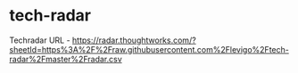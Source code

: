# tech-radar

Techradar URL - https://radar.thoughtworks.com/?sheetId=https%3A%2F%2Fraw.githubusercontent.com%2Flevigo%2Ftech-radar%2Fmaster%2Fradar.csv
